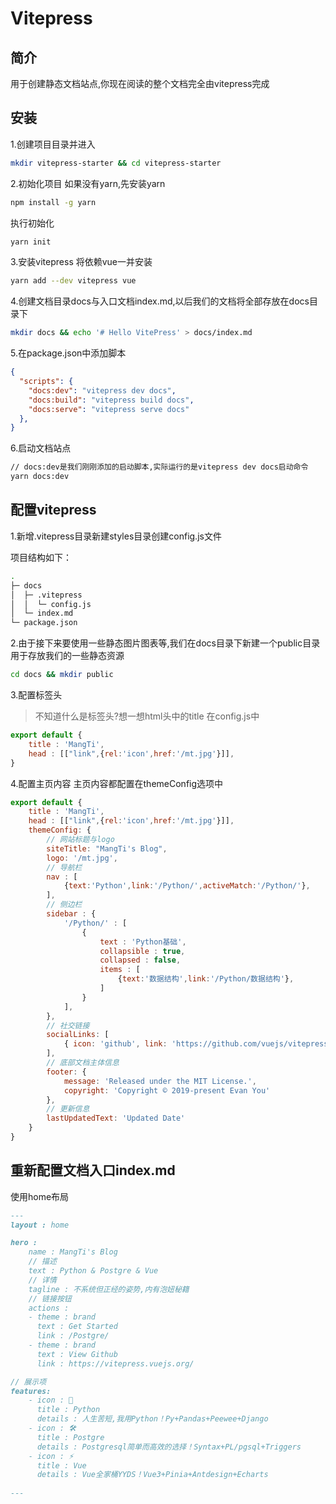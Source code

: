 # Vitepress
## 简介
用于创建静态文档站点,你现在阅读的整个文档完全由vitepress完成

## 安装
1.创建项目目录并进入
```sh
mkdir vitepress-starter && cd vitepress-starter
```
2.初始化项目
如果没有yarn,先安装yarn
```sh
npm install -g yarn
```
执行初始化
```sh
yarn init
```
3.安装vitepress
将依赖vue一并安装
```sh
yarn add --dev vitepress vue
```
4.创建文档目录docs与入口文档index.md,以后我们的文档将全部存放在docs目录下
```sh
mkdir docs && echo '# Hello VitePress' > docs/index.md
```
5.在package.json中添加脚本
```json
{
  "scripts": {
    "docs:dev": "vitepress dev docs",
    "docs:build": "vitepress build docs",
    "docs:serve": "vitepress serve docs"
  },
}
```
6.启动文档站点
```sh
// docs:dev是我们刚刚添加的启动脚本,实际运行的是vitepress dev docs启动命令
yarn docs:dev
```
## 配置vitepress
1.新增.vitepress目录新建styles目录创建config.js文件

项目结构如下：
```sh
.
├─ docs
│  ├─ .vitepress
│  │  └─ config.js
│  └─ index.md
└─ package.json
```
2.由于接下来要使用一些静态图片图表等,我们在docs目录下新建一个public目录用于存放我们的一些静态资源
```sh
cd docs && mkdir public
```
3.配置标签头
>不知道什么是标签头?想一想html头中的title
在config.js中
```js
export default {
    title : 'MangTi',
    head : [["link",{rel:'icon',href:'/mt.jpg'}]],
}
```
4.配置主页内容
主页内容都配置在themeConfig选项中
```js
export default {
    title : 'MangTi',
    head : [["link",{rel:'icon',href:'/mt.jpg'}]],
    themeConfig: {
        // 网站标题与logo
        siteTitle: "MangTi's Blog",
        logo: '/mt.jpg',
        // 导航栏
        nav : [
            {text:'Python',link:'/Python/',activeMatch:'/Python/'},           
        ],
        // 侧边栏
        sidebar : {
            '/Python/' : [
                {
                    text : 'Python基础',
                    collapsible : true,
                    collapsed : false,
                    items : [
                        {text:'数据结构',link:'/Python/数据结构'},
                    ]
                }
            ],
        },
        // 社交链接
        socialLinks: [
            { icon: 'github', link: 'https://github.com/vuejs/vitepress' },
        ],
        // 底部文档主体信息
        footer: {
            message: 'Released under the MIT License.',
            copyright: 'Copyright © 2019-present Evan You'
        },
        // 更新信息
        lastUpdatedText: 'Updated Date'
    }
}
```

## 重新配置文档入口index.md
使用home布局
```md
---
layout : home

hero :
    name : MangTi's Blog
    // 描述
    text : Python & Postgre & Vue
    // 详情
    tagline : 不系统但正经的姿势,内有泡妞秘籍
    // 链接按钮
    actions :
    - theme : brand
      text : Get Started
      link : /Postgre/
    - theme : brand
      text : View Github
      link : https://vitepress.vuejs.org/

// 展示项      
features:
    - icon : 🖖
      title : Python
      details : 人生苦短,我用Python！Py+Pandas+Peewee+Django
    - icon : 🛠️
      title : Postgre
      details : Postgresql简单而高效的选择！Syntax+PL/pgsql+Triggers
    - icon : ⚡️
      title : Vue
      details : Vue全家桶YYDS！Vue3+Pinia+Antdesign+Echarts
    
---
```
